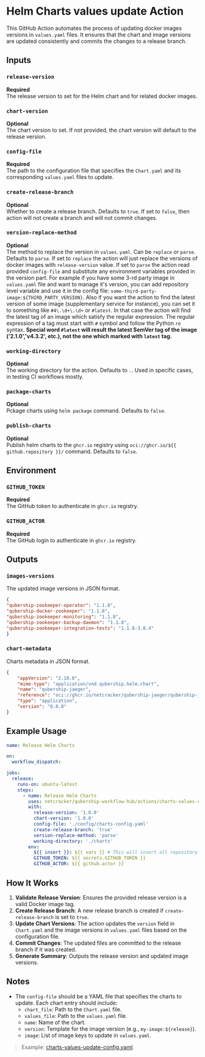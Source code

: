 # Helm Charts values update Action

This GitHub Action automates the process of updating docker images versions in `values.yaml` files. It ensures that the chart and image versions are updated consistently and commits the changes to a release branch.

## Inputs

### `release-version`

**Required**  
The release version to set for the Helm chart and for related docker images.

### `chart-version`

**Optional**  
The chart version to set. If not provided, the chart version will default to the release version.

### `config-file`

**Required**  
The path to the configuration file that specifies the `Chart.yaml` and its corresponding `values.yaml` files to update.

### `create-release-branch`

**Optional**  
Whether to create a release branch. Defaults to `true`. If set to `false`, then action will not create a branch and will not commit changes.

### `version-replace-method`

**Optional**  
The method to replace the version in `values.yaml`.
Can be `replace` or `parse`. Defaults to `parse`.
If set to `replace` the action will just replace the versions of docker images with `release-version` value.
If set to `parse` the action read provided `config-file` and substitute any environment variables provided in the version part.
For example if you have some 3-rd party image in `values.yaml` file and want to manage it's version, you can add repository level variable and use it in the config file: `some-third-party-image:${THIRD_PARTY_VERSION}`.
Also if you want the action to find the latest version of some image (supplementary service for instance), you can set it to something like `#4\.\d+\.\d+` or `#latest`.
In that case the action will find the latest tag of an image which satisfy the regular expression. The regular expression of a tag must start with `#` symbol and follow the Python `re` syntax.
**Special word `#latest` will result the latest SemVer tag of the image ('2.1.0','v4.3.2', etc.), not the one which marked with `latest` tag.**

### `working-directory`

**Optional**  
The working directory for the action. Defaults to `.`. Used in specific cases, in testing CI workflows mostly.

### `package-charts`

**Optional**  
Pckage charts using `helm package` command. Defaults to `false`.

### `publish-charts`

**Optional**  
Publish helm charts to the `ghcr.io` registry using `oci://ghcr.io/${{ github.repository }}/` command. Defaults to `false`.

## Environment

### `GITHUB_TOKEN`

**Required**  
The GitHub token to authenticate in `ghcr.io` registry.

### `GITHUB_ACTOR`

**Required**  
The GitHub login to authenticate in `ghcr.io` registry.

## Outputs

### `images-versions`

The updated image versions in JSON format.

```json
{
"qubership-zookeeper-operator": "1.1.8",
"qubership-docker-zookeeper": "1.1.8",
"qubership-zookeeper-monitoring": "1.1.8",
"qubership-zookeeper-backup-daemon": "1.1.8",
"qubership-zookeeper-integration-tests": "1.1.8-3.8.4"
}
```

### `chart-metadata`

Charts metadata in JSON format.

```json
{
    "appVersion": "2.10.0",
    "mime-type": "application/vnd.qubership.helm.chart",
    "name": "qubership-jaeger",
    "reference": "oci://ghcr.io/netcracker/qubership-jaeger/qubership-jaeger:0.0.8",
    "type": "application",
    "version": "0.0.8"
}
```

## Example Usage

```yaml
name: Release Helm Charts

on:
  workflow_dispatch:

jobs:
  release:
    runs-on: ubuntu-latest
    steps:
      - name: Release Helm Charts
        uses: netcracker/qubership-workflow-hub/actions/charts-values-update-action@v2.0.1
        with:
          release-version: '1.0.0'
          chart-version: '1.0.0'
          config-file: './config/charts-config.yaml'
          create-release-branch: 'true'
          version-replace-method: 'parse'
          working-directory: './charts'
        env:
          ${{ insert }}: ${{ vars }} # This will insert all repository variables into env context
          GITHUB_TOKEN: ${{ secrets.GITHUB_TOKEN }}
          GITHUB_ACTOR: ${{ github.actor }}
```

## How It Works

1. **Validate Release Version**: Ensures the provided release version is a valid Docker image tag.
2. **Create Release Branch**: A new release branch is created if `create-release-branch` is set to `true`.
3. **Update Chart Versions**: The action updates the `version` field in `Chart.yaml` and the image versions in `values.yaml` files based on the configuration file.
4. **Commit Changes**: The updated files are committed to the release branch if it was created.
5. **Generate Summary**: Outputs the release version and updated image versions.

## Notes

- The `config-file` should be a YAML file that specifies the charts to update. Each chart entry should include:
  - `chart_file`: Path to the `Chart.yaml` file.
  - `values_file`: Path to the `values.yaml` file.
  - `name`: Name of the chart.
  - `version`: Template for the image version (e.g., `my-image:${release}`).
  - `image`: List of image keys to update in `values.yaml`.

> Example: [charts-values-update-config.yaml](./charts-values-update-config.yaml).
